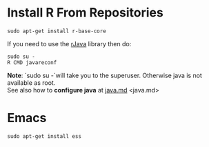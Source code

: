Install R From Repositories
=========================

    sudo apt-get install r-base-core

If you need to use the [rJava](http://cran.es.r-project.org/web/packages/rJava/index.html) library then do:

    sudo su -
    R CMD javareconf

__Note__: ´sudo su -´will take you to the superuser. Otherwise java is not available as root.  
See also how to __configure java__ at [java.md](java.md) <java.md>





Emacs
=====

    sudo apt-get install ess

